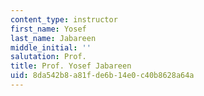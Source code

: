 ```yaml
---
content_type: instructor
first_name: Yosef
last_name: Jabareen
middle_initial: ''
salutation: Prof.
title: Prof. Yosef Jabareen
uid: 8da542b8-a81f-de6b-14e0-c40b8628a64a
---
```

